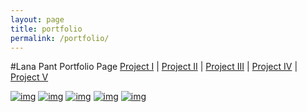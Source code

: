 ```yaml
---
layout: page
title: portfolio
permalink: /portfolio/
---
```


#Lana Pant Portfolio Page
[Project I](http://lanapant.github.io/project1/) | [Project II](http://lanapant.github.io/project2/) | [Project III](http://lanapant.github.io/project3/) | [Project IV](http://lanapant.github.io/project4/) | [Project V](http://lanapant.github.io/project5/)

[![img](https://farm8.staticflickr.com/7524/16335275505_aa257c2e0e_b.jpg)](../project1)
[![img](https://farm8.staticflickr.com/7524/16335275505_aa257c2e0e_b.jpg)](../project2)
[![img](https://farm8.staticflickr.com/7524/16335275505_aa257c2e0e_b.jpg)](../project3)
[![img](https://farm8.staticflickr.com/7524/16335275505_aa257c2e0e_b.jpg)](../project4)
[![img](https://farm8.staticflickr.com/7524/16335275505_aa257c2e0e_b.jpg)](../project5)
